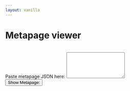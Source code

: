 ```yaml
---
layout: vanilla
---
```


<head>
<script src="{{site.baseurl}}{{site.data.urls.axios_path}}"></script>
<script src="{{site.baseurl}}{{site.data.urls.jquery_path}}"></script>
<link rel="stylesheet" href="{{site.baseurl}}{{site.data.urls.bootstrap_path}}">

<script src="{{site.baseurl}}{{site.data.urls-internal.metapage_library_path}}"></script>

<style>
	.vertical {
		display: flex;
		flex-direction: column;
	}
</style>



</head>

<body>

<h1>Metapage viewer</h1>
<br/>

<div class="form-group">
  <label for="metapagejson">Paste metapage JSON here:</label>
  <textarea class="form-control" rows="5" id="metapagejson"></textarea>
</div>

<div class="panel panel-default">
  <div class="panel-heading">
  <input class="btn btn-default" id="showMetapageButton" type="button" value="Show Metapage:">
    <!-- <h3 class="panel-title">Metapage:</h3> -->
  </div>
  <div class="vertical" id="metapage"></div>
  </div>
</div>

</body>

<script src="index.js"></script>
